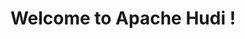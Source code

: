 ---
layout: home
permalink: /
title: Welcome to Apache Hudi !
excerpt: >
  Apache Hudi ingests & manages storage of large analytical datasets over DFS (hdfs or cloud stores).<br />
  <small><a href="https://github.com/apache/hudi/releases/tag/release-0.5.2-incubating" target="_blank">Latest release 0.5.2-incubating</a></small>
power_items:
  - img_path: /assets/images/powers/aws.jpg
  - img_path: /assets/images/powers/emis.jpg
  - img_path: /assets/images/powers/uber.png
  - img_path: /assets/images/powers/yield.png
  - img_path: /assets/images/powers/qq.png
  - img_path: /assets/images/powers/tongcheng.png
  - img_path: /assets/images/powers/alibaba.png
  - img_path: /assets/images/powers/yotpo.png
  - img_path: /assets/images/powers/kyligence.png
  - img_path: /assets/images/powers/tathastu.png
  - img_path: /assets/images/powers/shunfeng.png
  - img_path: /assets/images/powers/lingyue.png
---